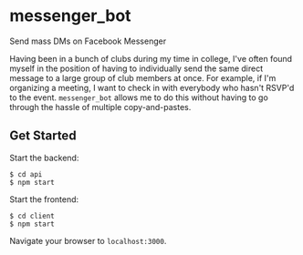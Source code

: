 # messenger_bot
Send mass DMs on Facebook Messenger

Having been in a bunch of clubs during my time in college, I've often found myself in the position of having to individually send the same direct message to a large group of club members at once. For example, if I'm organizing a meeting, I want to check in with everybody who hasn't RSVP'd to the event. `messenger_bot` allows me to do this without having to go through the hassle of multiple copy-and-pastes. 

## Get Started

Start the backend:
```
$ cd api
$ npm start
```
Start the frontend:
```
$ cd client
$ npm start
```
Navigate your browser to `localhost:3000`.
